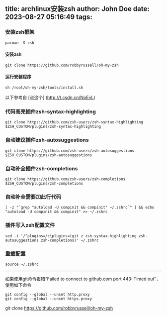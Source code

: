 title: archlinux安装zsh
author: John Doe
date: 2023-08-27 05:16:49
tags:
---
### 安装zsh框架
```
pacman -S zsh
```
#### 安装zsh
```
git clone https://github.com/robbyrussell/oh-my-zsh
```
#### 运行安装程序
```
sh /root/oh-my-zsh/tools/install.sh
```

以下参考自 [点这个] (http://t.csdn.cn/NoEvL)

### 代码高亮插件zsh-syntax-highlighting
```
git clone https://github.com/zsh-users/zsh-syntax-highlighting $ZSH_CUSTOM/plugins/zsh-syntax-highlighting
```

### 自动建议插件zsh-autosuggestions
```
git clone https://github.com/zsh-users/zsh-autosuggestions $ZSH_CUSTOM/plugins/zsh-autosuggestions
```

### 自动补全插件zsh-completions
```
git clone https://github.com/zsh-users/zsh-completions $ZSH_CUSTOM/plugins/zsh-completions
```

### 自动补全需要加此行代码
```
[ -z "`grep "autoload -U compinit && compinit" ~/.zshrc`" ] && echo "autoload -U compinit && compinit" >> ~/.zshrc
```
### 插件写入zsh配置文件
```
sed -i '/^plugins=/c\plugins=(git z zsh-syntax-highlighting zsh-autosuggestions zsh-completions)' ~/.zshrc
```
### 重载配置
```
source ~/.zshrc
```
---
如果使用git命令报错“Failed to connect to github.com port 443: Timed out”，使用如下命令
```
git config --global --unset http.proxy
git config --global --unset https.proxy
```
git clone https://github.com/robbyrussell/oh-my-zsh